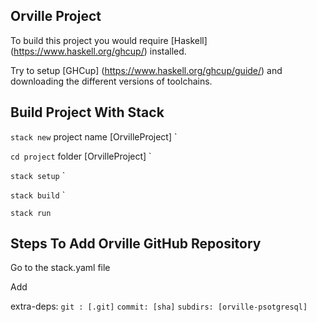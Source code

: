 ## Orville Project

To build this project you would require [Haskell] (https://www.haskell.org/ghcup/) installed. 

Try to setup [GHCup] (https://www.haskell.org/ghcup/guide/) and downloading the different versions of toolchains.

## Build Project With Stack 

`stack new` project name [OrvilleProject]
`

`cd project` folder [OrvilleProject]
`

`stack setup`
`

`stack build`
`

`stack run`


## Steps To Add Orville GitHub Repository

Go to the stack.yaml file

Add

extra-deps:
    `git : [.git]`
    `commit: [sha]`
    `subdirs: [orville-psotgresql]`
